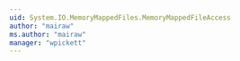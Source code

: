 ```yaml
---
uid: System.IO.MemoryMappedFiles.MemoryMappedFileAccess
author: "mairaw"
ms.author: "mairaw"
manager: "wpickett"
---
```

